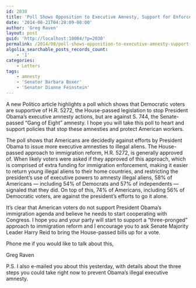 ```yaml
---
id: 2030
title: 'Poll Shows Opposition to Executive Amnesty, Support for Enforcement'
date: '2014-08-21T04:28:09-08:00'
author: 'Greg Raven'
layout: post
guid: 'http://localhost:10004/?p=2030'
permalink: /2014/08/poll-shows-opposition-to-executive-amnesty-support-for-enforcement-2/
algolia_searchable_posts_records_count:
    - '1'
categories:
    - Letters
tags:
    - amnesty
    - 'Senator Barbara Boxer'
    - 'Senator Dianne Feinstein'
---
```


A new Politico article highlights a poll which shows that Democratic voters are supportive of H.R. 5272, the House-passed legislation to stop President Obama’s executive amnesty actions, but are against S. 744, the Senate-passed “Gang of Eight” amnesty. I hope you will take this poll to heart and support policies that stop these amnesties and protect American workers.

The poll shows that Americans are decidedly against efforts by President Obama to issue more executive amnesties to illegal aliens. The House-passed approach to immigration reform, H.R. 5272, is generally approved of. When likely voters were asked if they approved of this approach, which is comprised of extra funding for immigration enforcement, making it easier to return young illegal aliens to their home countries, and restricting the president’s use of executive powers to amnesty illegal aliens, 58% of Americans — including 54% of Democrats and 57% of independents — signaled that they did. On top of this, 74% of Americans, including 56% of Democratic voters, are against the president’s efforts to go it alone.

It’s clear that American voters do not support President Obama’s immigration agenda and believe he needs to start cooperating with Congress. I hope you and your party will start to support a “three-pronged” approach to immigration reform and I encourage you to ask Senate Majority Leader Harry Reid to bring the House-passed bills up for a vote.

Phone me if you would like to talk about this,

Greg Raven

P.S. I also e-mailed you about this yesterday, with details about the three steps you could take right now to prevent Obama’s illegal executive amnesty.